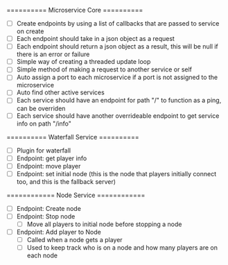 ========== Microservice Core ==========
- [ ] Create endpoints by using a list of callbacks that are passed to service on create
- [ ] Each endpoint should take in a json object as a request
- [ ] Each endpoint should return a json object as a result, this will be null if there is an error or failure
- [ ] Simple way of creating a threaded update loop
- [ ] Simple method of making a request to another service or self
- [ ] Auto assign a port to each microservice if a port is not assigned to the microservice
- [ ] Auto find other active services
- [ ] Each service should have an endpoint for path "/" to function as a ping, can be overriden
- [ ] Each service should have another overrideable endpoint to get service info on path "/info"

========== Waterfall Service ==========
- [ ] Plugin for waterfall
- [ ] Endpoint: get player info
- [ ] Endpoint: move player
- [ ] Endpoint: set initial node (this is the node that players initially connect too, and this is the fallback server)

============ Node  Service ============
- [ ] Endpoint: Create node
- [ ] Endpoint: Stop node
  - [ ] Move all players to initial node before stopping a node
- [ ] Endpoint: Add player to Node
  - [ ] Called when a node gets a player
  - [ ] Used to keep track who is on a node and how many players are on each node
